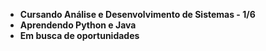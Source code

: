 - **Cursando Análise e Desenvolvimento de Sistemas - 1/6**
- **Aprendendo Python e Java**
- **Em busca de oportunidades**
